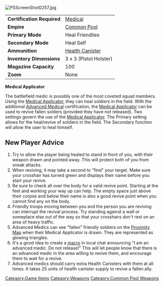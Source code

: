 ![](PSScreenShot0257.jpg "PSScreenShot0257.jpg")

|                            |                                               |
|----------------------------|-----------------------------------------------|
| **Certification Required** | [Medical](Medical "wikilink")                 |
| **Empire**                 | [Common Pool](Common_Pool "wikilink")         |
| **Primary Mode**           | Heal Friendlies                               |
| **Secondary Mode**         | Heal Self                                     |
| **Ammunition**             | [Health Canister](Health_Canister "wikilink") |
| **Inventory Dimensions**   | 3 x 3 (Pistol Holster)                        |
| **Magazine Capacity**      | 100                                           |
| **Zoom**                   | None                                          |

**Medical Applicator**

The battlefield medic is possibly one of the most coveted squad members.
Using the [Medical Applicator](Medical_Applicator "wikilink"), they can
heal soldiers in the field. With the additional [Advanced
Medical](Advanced_Medical "wikilink") certification, the [Medical
Applicator](Medical_Applicator "wikilink") can be used to revive fallen
solders (provided they have not released). Two settings govern the use
of the [Medical Applicator](Medical_Applicator "wikilink"). The Primary
setting allows for the heal/revive of soldiers in the field. The
Secondary function will allow the user to heal himself.

## New Player Advice

1.  Try to allow the player being healed to stand in front of you, with
    their weapon drawn and pointed away. This will protect both of you
    from sneak attacks.
2.  When reviving, it may take a second to "find" your target. Make sure
    your crosshair has turned green and displays their name before you
    start your revive.
3.  Be sure to check all over the body for a valid revive point.
    Starting at the feet and working your way up can help. The empty
    space just above their corpse and below their name is also a good
    revive point when you cannot find any on the body.
4.  Friendly troops moving between you and the person you are reviving
    can interrupt the revival process. Try standing against a wall or
    someplace else out of the way so that your crosshairs don't rest on
    an area of heavy traffic.
5.  Advanced Medics can see "fallen" friendly soldiers on the [Proximity
    Map](Proximity_Map "wikilink") when their Medical Applicator is
    drawn. They are represented as glowing triangles.
6.  It's a good idea to create a [macro](macro "wikilink") in local chat
    announcing "I am an advanced medic. Do not release!" This will let
    people know that there is an advanced medic in the area willing to
    revive them, and encourage them to wait for a revive.
7.  Advanced medics should carry extra Health Canisters with them at all
    times. It takes 25 units of health canister supply to revive a
    fallen ally.

[Category:Game Items](Category:Game_Items "wikilink")
[Category:Weapons](Category:Weapons "wikilink") [Category:Common Pool
Weapons](Category:Common_Pool_Weapons "wikilink")